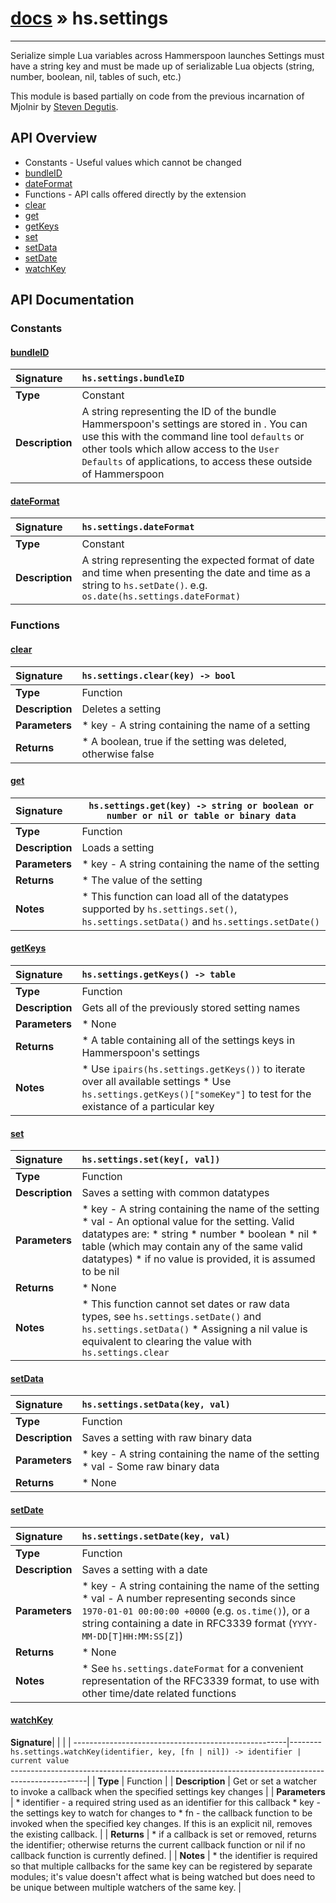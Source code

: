 # [docs](index.md) » hs.settings
---

Serialize simple Lua variables across Hammerspoon launches
Settings must have a string key and must be made up of serializable Lua objects (string, number, boolean, nil, tables of such, etc.)

This module is based partially on code from the previous incarnation of Mjolnir by [Steven Degutis](https://github.com/sdegutis/).


## API Overview
* Constants - Useful values which cannot be changed
 * [bundleID](#bundleid)
 * [dateFormat](#dateformat)
* Functions - API calls offered directly by the extension
 * [clear](#clear)
 * [get](#get)
 * [getKeys](#getkeys)
 * [set](#set)
 * [setData](#setdata)
 * [setDate](#setdate)
 * [watchKey](#watchkey)

## API Documentation

### Constants

#### [bundleID](#bundleid)
| <span style="float: left;">**Signature**</span> | <span style="float: left;">`hs.settings.bundleID` </span>                                                          |
| -----------------------------------------------------|---------------------------------------------------------------------------------------------------------|
| **Type**                                             | Constant                                                                                         |
| **Description**                                      | A string representing the ID of the bundle Hammerspoon's settings are stored in . You can use this with the command line tool `defaults` or other tools which allow access to the `User Defaults` of applications, to access these outside of Hammerspoon                                                                                         |

#### [dateFormat](#dateformat)
| <span style="float: left;">**Signature**</span> | <span style="float: left;">`hs.settings.dateFormat` </span>                                                          |
| -----------------------------------------------------|---------------------------------------------------------------------------------------------------------|
| **Type**                                             | Constant                                                                                         |
| **Description**                                      | A string representing the expected format of date and time when presenting the date and time as a string to `hs.setDate()`.  e.g. `os.date(hs.settings.dateFormat)`                                                                                         |

### Functions

#### [clear](#clear)
| <span style="float: left;">**Signature**</span> | <span style="float: left;">`hs.settings.clear(key) -> bool` </span>                                                          |
| -----------------------------------------------------|---------------------------------------------------------------------------------------------------------|
| **Type**                                             | Function                                                                                         |
| **Description**                                      | Deletes a setting                                                                                         |
| **Parameters**                                       |  * key - A string containing the name of a setting                                       |
| **Returns**                                          |  * A boolean, true if the setting was deleted, otherwise false                                                |

#### [get](#get)
| <span style="float: left;">**Signature**</span> | <span style="float: left;">`hs.settings.get(key) -> string or boolean or number or nil or table or binary data` </span>                                                          |
| -----------------------------------------------------|---------------------------------------------------------------------------------------------------------|
| **Type**                                             | Function                                                                                         |
| **Description**                                      | Loads a setting                                                                                         |
| **Parameters**                                       |  * key - A string containing the name of the setting                                       |
| **Returns**                                          |  * The value of the setting                                                |
| **Notes**                                            |  * This function can load all of the datatypes supported by `hs.settings.set()`, `hs.settings.setData()` and `hs.settings.setDate()`                                                      |

#### [getKeys](#getkeys)
| <span style="float: left;">**Signature**</span> | <span style="float: left;">`hs.settings.getKeys() -> table` </span>                                                          |
| -----------------------------------------------------|---------------------------------------------------------------------------------------------------------|
| **Type**                                             | Function                                                                                         |
| **Description**                                      | Gets all of the previously stored setting names                                                                                         |
| **Parameters**                                       |  * None                                       |
| **Returns**                                          |  * A table containing all of the settings keys in Hammerspoon's settings                                                |
| **Notes**                                            |  * Use `ipairs(hs.settings.getKeys())` to iterate over all available settings * Use `hs.settings.getKeys()["someKey"]` to test for the existance of a particular key                                                      |

#### [set](#set)
| <span style="float: left;">**Signature**</span> | <span style="float: left;">`hs.settings.set(key[, val])` </span>                                                          |
| -----------------------------------------------------|---------------------------------------------------------------------------------------------------------|
| **Type**                                             | Function                                                                                         |
| **Description**                                      | Saves a setting with common datatypes                                                                                         |
| **Parameters**                                       |  * key - A string containing the name of the setting * val - An optional value for the setting. Valid datatypes are:   * string   * number   * boolean   * nil   * table (which may contain any of the same valid datatypes) * if no value is provided, it is assumed to be nil                                       |
| **Returns**                                          |  * None                                                |
| **Notes**                                            |  * This function cannot set dates or raw data types, see `hs.settings.setDate()` and `hs.settings.setData()` * Assigning a nil value is equivalent to clearing the value with `hs.settings.clear`                                                      |

#### [setData](#setdata)
| <span style="float: left;">**Signature**</span> | <span style="float: left;">`hs.settings.setData(key, val)` </span>                                                          |
| -----------------------------------------------------|---------------------------------------------------------------------------------------------------------|
| **Type**                                             | Function                                                                                         |
| **Description**                                      | Saves a setting with raw binary data                                                                                         |
| **Parameters**                                       |  * key - A string containing the name of the setting * val - Some raw binary data                                       |
| **Returns**                                          |  * None                                                |

#### [setDate](#setdate)
| <span style="float: left;">**Signature**</span> | <span style="float: left;">`hs.settings.setDate(key, val)` </span>                                                          |
| -----------------------------------------------------|---------------------------------------------------------------------------------------------------------|
| **Type**                                             | Function                                                                                         |
| **Description**                                      | Saves a setting with a date                                                                                         |
| **Parameters**                                       |  * key - A string containing the name of the setting * val - A number representing seconds since `1970-01-01 00:00:00 +0000` (e.g. `os.time()`), or a string containing a date in RFC3339 format (`YYYY-MM-DD[T]HH:MM:SS[Z]`)                                       |
| **Returns**                                          |  * None                                                |
| **Notes**                                            |  * See `hs.settings.dateFormat` for a convenient representation of the RFC3339 format, to use with other time/date related functions                                                      |

#### [watchKey](#watchkey)
| <span style="float: left;">**Signature**</span> | <span style="float: left;">`hs.settings.watchKey(identifier, key, [fn | nil]) -> identifier | current value` </span>                                                          |
| -----------------------------------------------------|---------------------------------------------------------------------------------------------------------|
| **Type**                                             | Function                                                                                         |
| **Description**                                      | Get or set a watcher to invoke a callback when the specified settings key changes                                                                                         |
| **Parameters**                                       |  * identifier - a required string used as an identifier for this callback * key        - the settings key to watch for changes to * fn         - the callback function to be invoked when the specified key changes.  If this is an explicit nil, removes the existing callback.                                       |
| **Returns**                                          |  * if a callback is set or removed, returns the identifier; otherwise returns the current callback function or nil if no callback function is currently defined.                                                |
| **Notes**                                            |  * the identifier is required so that multiple callbacks for the same key can be registered by separate modules; it's value doesn't affect what is being watched but does need to be unique between multiple watchers of the same key.                                                      |

